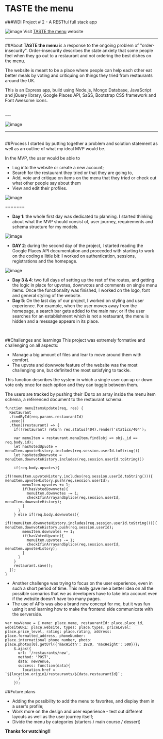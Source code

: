 # TASTE the menu 
###WDI Project # 2 - A RESTful full stack app

![image](./readme-images/homepage-screenshot.png)
Visit [TASTE the menu](https://polar-tor-29874.herokuapp.com/) website

---

##About
**TASTE the menu** is a response to the ongoing problem of "order-insecurity". Order-insecurity describes the state anxiety that some people feel when they go out to a restaurant and not ordering the best dishes on the menu. 

The website is meant to be a place where people can help each other eat better meals by voting and critiquing on things they tried from restaurants around the UK.

This is an Express app, build using Node.js, Mongo Database, JavaScript and jQuery library, Google Places API, SaSS, Bootstrap CSS framework and Font Awesome icons. 

<br>
---

![image](./readme-images/menu-screenshot.png)

---
<br>
##Process
I started by putting together a problem and solution statement as well as an outline of what my ideal MVP would be. 

In the MVP, the user would be able to 

- Log into the website or create a new account;
- Search for the restaurant they tried or that they are going to, 
- Add, vote and critique on items on the menu that they tried or check out what other people say about them
- View and edit their profiles.

![image](./readme-images/Trello-screenshot.png)

=======

- **Day 1**: the whole first day was dedicated to planning. I started thinking about what the MVP should consist of, user journey, requirements and schema structure for my models.

![image](./readme-images/wireframes-screenshot.png)

- **DAY 2**: during the second day of the project, I started reading the Google Places API documentation and proceeded with starting to work on the coding a little bit: I worked on authentication, sessions, registrations and the homepage. 

![image](./readme-images/login.png)

- **Day 3 & 4**: two full days of setting up the rest of the routes, and getting the logic in place for upvotes, downvotes and comments on single menu items. Once the functionality was finished, I worked on the logo, font and general styling of the website.
- **Day 5**: On the last day of our project, I worked on styling and user experience. For example, when the user moves away from the homepage, a search bar gets added to the main nav; or if the user searches for an establishment which is not a restaurant, the menu is hidden and a message appears in its place.
<br>

##Challenges and learnings
This project was extremely formative and challenging on all aspects: 

- Manage a big amount of files and lear to move around them with comfort.
- The upvote and downvote feature of the website was the most challenging one, but definited the most satisfying to tackle.

This function describes the system in which a single user can up or down vote only once for each option and they can toggle between them.

The users are tracked by pushing their IDs to an array inside the menu item schema, a referenced document to the restaurant schema.

```
function menuItemsUpdate(req, res) {
  Restaurant
  .findById(req.params.restaurantId)
  .exec()
  .then((restaurant) => {
    if(!restaurant) return res.status(404).render('statics/404');

    var menuItem = restaurant.menuItem.find(obj => obj._id == req.body.id);
    let hasVotedUpvote = menuItem.upvoteHistory.includes(req.session.userId.toString())
    let hasVotedDownvote = menuItem.downvoteHistory.includes(req.session.userId.toString())

    if(req.body.upvotes){
      if(!menuItem.upvoteHistory.includes(req.session.userId.toString())){        menuItem.upvoteHistory.push(req.session.userId);
        menuItem.upvotes += 1;
        if(hasVotedDownvote){
          menuItem.downvotes -= 1;
          checkIfinArrayandSplice(req.session.userId, menuItem.downvoteHistory);
        }
      }
    } else if(req.body.downvotes){ 
      if(!menuItem.downvoteHistory.includes(req.session.userId.toString())){         menuItem.downvoteHistory.push(req.session.userId);
        menuItem.downvotes += 1;
        if(hasVotedUpvote){
          menuItem.upvotes -= 1;
          checkIfinArrayandSplice(req.session.userId, menuItem.upvoteHistory);
        }
      }
    }
    restaurant.save();
  });
}
```

- Another challenge was trying to focus on the user experience, even in such a short period of time. This really gave me a better idea on all the possible scenarios that we as developers have to take into account even if the website doesn't have too many pages.
- The use of APIs was also a brand new concept for me, but it was fun using it and learning how to make the frontend side communicate with the serverside.

```
var newVenue = { name: place.name, restaurantId: place.place_id, websiteURL: place.website, types: place.types, priceLevel: place.price_level, rating: place.rating, address: place.formatted_address, phoneNumber: place.international_phone_number, photo: place.photos[0].getUrl({'maxWidth': 1920, 'maxHeight': 500})};
    $.ajax({
      url: '/restaurants/new',
      method: 'POST',
      data: newVenue,
      success: function(data){
        location.href = `${location.origin}/restaurants/${data.restaurantId}`;
      }
    });
```
 

##Future plans

- Adding the possibility to add the menu to favorites, and display them in a user's profile;
- Work more on the design and user experience - test out different layouts as well as the user journey itself;
- Divide the menu by categories (starters / main course / dessert)


**Thanks for watching!!**



